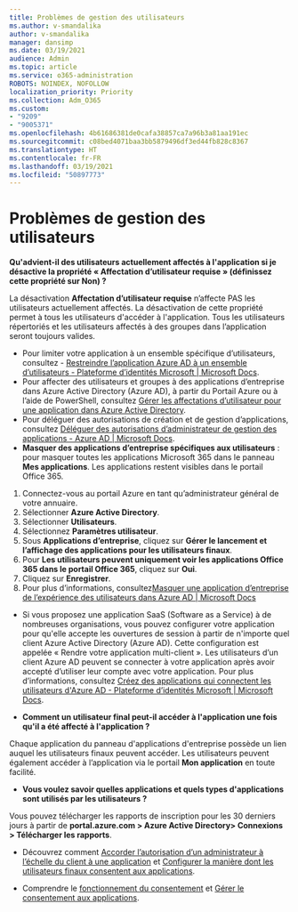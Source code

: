 ```yaml
---
title: Problèmes de gestion des utilisateurs
ms.author: v-smandalika
author: v-smandalika
manager: dansimp
ms.date: 03/19/2021
audience: Admin
ms.topic: article
ms.service: o365-administration
ROBOTS: NOINDEX, NOFOLLOW
localization_priority: Priority
ms.collection: Adm_O365
ms.custom:
- "9209"
- "9005371"
ms.openlocfilehash: 4b61686381de0cafa38857ca7a96b3a81aa191ec
ms.sourcegitcommit: c08bed4071baa3bb5879496df3ed44fb828c8367
ms.translationtype: HT
ms.contentlocale: fr-FR
ms.lasthandoff: 03/19/2021
ms.locfileid: "50897773"
---
```

# <a name="user-management-issues"></a>Problèmes de gestion des utilisateurs

**Qu'advient-il des utilisateurs actuellement affectés à l'application si je désactive la propriété « Affectation d’utilisateur requise » (définissez cette propriété sur Non) ?**

La désactivation **Affectation d’utilisateur requise** n’affecte PAS les utilisateurs actuellement affectés. La désactivation de cette propriété permet à tous les utilisateurs d'accéder à l'application. Tous les utilisateurs répertoriés et les utilisateurs affectés à des groupes dans l’application seront toujours valides.

- Pour limiter votre application à un ensemble spécifique d’utilisateurs, consultez - [Restreindre l’application Azure AD à un ensemble d’utilisateurs - Plateforme d’identités Microsoft | Microsoft Docs](https://docs.microsoft.com/azure/active-directory/develop/howto-restrict-your-app-to-a-set-of-users#:~:text=Select%20the%20application%20you%20want%2cand%20set%20it%20to%20Yes.).
- Pour affecter des utilisateurs et groupes à des applications d’entreprise dans Azure Active Directory (Azure AD), à partir du Portail Azure ou à l’aide de PowerShell, consultez [Gérer les affectations d’utilisateur pour une application dans Azure Active Directory](https://docs.microsoft.com/azure/active-directory/manage-apps/assign-user-or-group-access-portal).
- Pour déléguer des autorisations de création et de gestion d’applications, consultez [Déléguer des autorisations d’administrateur de gestion des applications - Azure AD | Microsoft Docs](https://docs.microsoft.com/azure/active-directory/roles/delegate-app-roles).
- **Masquer des applications d’entreprise spécifiques aux utilisateurs** : pour masquer toutes les applications Microsoft 365 dans le panneau **Mes applications**. Les applications restent visibles dans le portail Office 365.

 1. Connectez-vous au portail Azure en tant qu’administrateur général de votre annuaire. 
 2. Sélectionner **Azure Active Directory**. 
 3. Sélectionner **Utilisateurs**. 
 4. Sélectionnez **Paramètres utilisateur**. 
 5. Sous **Applications d’entreprise**, cliquez sur **Gérer le lancement et l’affichage des applications pour les utilisateurs finaux**. 
 6. Pour **Les utilisateurs peuvent uniquement voir les applications Office 365 dans le portail Office 365**, cliquez sur **Oui**. 
 7. Cliquez sur **Enregistrer**. 
 8. Pour plus d’informations, consultez[Masquer une application d’entreprise de l’expérience des utilisateurs dans Azure AD | Microsoft Docs](https://docs.microsoft.com/azure/active-directory/manage-apps/hide-application-from-user-portal#:~:text=%20Hide%20an%20application%20from%20the%20end%20user,6%20Click%20Properties.%207%20Click%20Save.%20See%20More.)

- Si vous proposez une application SaaS (Software as a Service) à de nombreuses organisations, vous pouvez configurer votre application pour qu'elle accepte les ouvertures de session à partir de n'importe quel client Azure Active Directory (Azure AD). Cette configuration est appelée « Rendre votre application multi-client ». Les utilisateurs d’un client Azure AD peuvent se connecter à votre application après avoir accepté d’utiliser leur compte avec votre application. Pour plus d’informations, consultez [Créez des applications qui connectent les utilisateurs d'Azure AD - Plateforme d’identités Microsoft | Microsoft Docs](https://docs.microsoft.com/azure/active-directory/develop/howto-convert-app-to-be-multi-tenant).

- **Comment un utilisateur final peut-il accéder à l'application une fois qu'il a été affecté à l'application ?**

Chaque application du panneau d'applications d'entreprise possède un lien auquel les utilisateurs finaux peuvent accéder. Les utilisateurs peuvent également accéder à l’application via le portail **Mon application** en toute facilité.

- **Vous voulez savoir quelles applications et quels types d'applications sont utilisés par les utilisateurs ?**

Vous pouvez télécharger les rapports de inscription pour les 30 derniers jours à partir de **portal.azure.com > Azure Active Directory> Connexions > Télécharger les rapports**.

- Découvrez comment [Accorder l’autorisation d’un administrateur à l’échelle du client à une application](https://docs.microsoft.com/azure/active-directory/manage-apps/grant-admin-consent) et [Configurer la manière dont les utilisateurs finaux consentent aux applications](https://docs.microsoft.com/azure/active-directory/manage-apps/configure-user-consent).

- Comprendre le [fonctionnement du consentement](https://docs.microsoft.com/azure/active-directory/develop/v2-permissions-and-consent) et [Gérer le consentement aux applications](https://docs.microsoft.com/azure/active-directory/manage-apps/manage-consent-requests).



